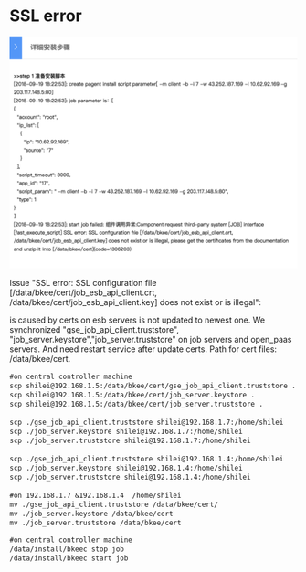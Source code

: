 # SSL error

![SSL error on web](../../.gitbook/assets/screen-shot-2018-09-21-at-10.59.22.png)

Issue "SSL error: SSL configuration file \[/data/bkee/cert/job\_esb\_api\_client.crt, /data/bkee/cert/job\_esb\_api\_client.key\] does not exist or is illegal":

is caused by certs on esb servers is not updated to newest one. We synchronized "gse\_job\_api\_client.truststore", "job\_server.keystore","job\_server.truststore" on job servers and open\_paas servers. And need restart service after update certs. Path for cert files: /data/bkee/cert.

```text
#on central controller machine
scp shilei@192.168.1.5:/data/bkee/cert/gse_job_api_client.truststore .
scp shilei@192.168.1.5:/data/bkee/cert/job_server.keystore .
scp shilei@192.168.1.5:/data/bkee/cert/job_server.truststore .

scp ./gse_job_api_client.truststore shilei@192.168.1.7:/home/shilei
scp ./job_server.keystore shilei@192.168.1.7:/home/shilei
scp ./job_server.truststore shilei@192.168.1.7:/home/shilei

scp ./gse_job_api_client.truststore shilei@192.168.1.4:/home/shilei
scp ./job_server.keystore shilei@192.168.1.4:/home/shilei
scp ./job_server.truststore shilei@192.168.1.4:/home/shilei

#on 192.168.1.7 &192.168.1.4  /home/shilei
mv ./gse_job_api_client.truststore /data/bkee/cert/
mv ./job_server.keystore /data/bkee/cert 
mv ./job_server.truststore /data/bkee/cert
```

```text
#on central controller machine
/data/install/bkeec stop job
/data/install/bkeec start job
```

